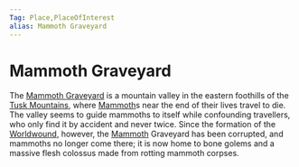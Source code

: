 ```yaml
---
Tag: Place,PlaceOfInterest
alias: Mammoth Graveyard
---
```

# Mammoth Graveyard
The [Mammoth Graveyard](https://pathfinderwiki.com/wiki/Mammoth_Graveyard_(Tusk_Mountains)) is a mountain valley in the eastern foothills of the [Tusk Mountains](../Geographical-Features/Tusk-Mountains.md), where [Mammoth](../../NPCs/Fauna/Mammoth.md)s near the end of their lives travel to die. The valley seems to guide mammoths to itself while confounding travellers, who only find it by accident and never twice. Since the formation of the [Worldwound](../Worldwound.md), however, the [Mammoth](../../NPCs/Fauna/Mammoth.md) Graveyard has been corrupted, and mammoths no longer come there; it is now home to bone golems and a massive flesh colossus made from rotting mammoth corpses.